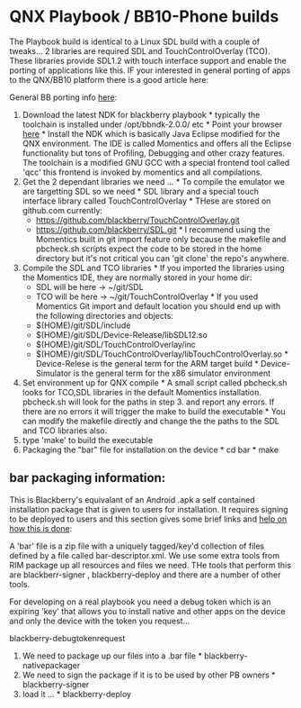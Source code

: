 # QNX Playbook / BB10-Phone builds #


The Playbook build is identical to a Linux SDL build with a couple of tweaks...
2 libraries are required SDL and TouchControlOverlay (TCO). These libraries provide SDL1.2 with touch interface support and enable the porting of applications like this. IF your interested in general porting of apps to the QNX/BB10 platform there is a good article here:

General BB porting info [here](https://bdsc.webapps.blackberry.com/native/documentation/porting_overview_1970891_11.html):

  1. Download the latest NDK for blackberry playbook
    * typically the toolchain is installed under /opt/bbndk-2.0.0/ etc
    * Point your browser [here](https://bdsc.webapps.blackberry.com/native)
    * Install the NDK which is basically Java Eclipse modified for the QNX environment. The IDE is called Momentics and offers all the Eclipse functionality but tons of Profiling, Debugging and other crazy features. The toolchain is a modified GNU GCC with a special frontend tool called 'qcc' this frontend is invoked by momentics and all compilations.
  1. Get the 2 dependant libraries we need ...
    * To compile the emulator we are targetting SDL so we need
    * SDL library and a special touch interface library called TouchControlOverlay
    * THese are stored on github.com currently:
      * https://github.com/blackberry/TouchControlOverlay.git
      * https://github.com/blackberry/SDL.git
    * I recommend using the Momentics built in git import feature only because the makefile and pbcheck.sh scripts expect the code to be stored in the home directory but it's not critical you can 'git clone' the repo's anywhere.
  1. Compile the SDL and TCO libraries
    * If you imported the libraries using the Momentics IDE, they are normally stored in your home dir:
      * SDL will be here ->  ~/git/SDL
      * TCO will be here ->  ~/git/TouchControlOverlay
    * If you used Momentics Git import and default location you should end up with the following directories and objects:
      * $(HOME)/git/SDL/include
      * $(HOME)/git/SDL/Device-Release/libSDL12.so
      * $(HOME)/git/SDL/TouchControlOverlay/inc
      * $(HOME)/git/SDL/TouchControlOverlay/libTouchControlOverlay.so
    * Device-Relese is the general term for the ARM target build
    * Device-Simulator is the general term for the x86 simulator environment
  1. Set environment up for QNX compile
    * A small script called pbcheck.sh looks for TCO,SDL libraries in the default Momentics installation. pbcheck.sh will look for the paths in step 3. and report any errors. If there are no errors it will trigger the make to build the executable
    * You can modify the makefile directly and change the the paths to the SDL and TCO libraries also.
  1. type 'make'  to build the executable
  1. Packaging the "bar" file for installation on the device
    * cd bar
    * make

## bar packaging information: ##

This is Blackberry's equivalant of an Android .apk a self contained installation package that is given to users for installation. It requires signing to be deployed to users and this section gives some brief links and [help on how this is done](https://bdsc.webapps.blackberry.com/native/reference/com.qnx.doc.native_sdk.devguide/com.qnx.doc.native_sdk.devguide/topic/package_your_application_cmd_line.html):

A 'bar' file is a zip file  with a uniquely tagged/key'd collection of files defined by a file called bar-descriptor.xml. We use some extra tools from RIM package up all resources and files we need.  THe tools that perform this are blackberr-signer , blackberry-deploy and there are a number of other tools.

For developing on a real playbook you need a debug token which is an expiring 'key' that allows you to install native and other apps on the device and only the device with the token you request...

blackberry-debugtokenrequest

  1. We need to package up our files into a .bar file
    * blackberry-nativepackager
  1. We need to sign the package if it is to be used by other PB owners
    * blackberry-signer
  1. load it ...
    * blackberry-deploy